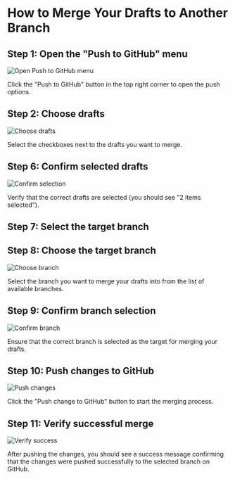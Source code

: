 # How to Merge Your Drafts to Another Branch

##

## Step 1: Open the "Push to GitHub" menu

![Open Push to GitHub menu](/img/merge_your_drafts_to_another_branch/step_3.png)

Click the "Push to GitHub" button in the top right corner to open the push options.

## Step 2: Choose drafts

![Choose drafts](/img/merge_your_drafts_to_another_branch/step_5.png)

Select the checkboxes next to the drafts you want to merge.

## Step 6: Confirm selected drafts

![Confirm selection](/img/merge_your_drafts_to_another_branch/step_6.png)

Verify that the correct drafts are selected (you should see "2 items selected").

## Step 7: Select the target branch

## Step 8: Choose the target branch

![Choose branch](/img/merge_your_drafts_to_another_branch/step_8.png)

Select the branch you want to merge your drafts into from the list of available branches.

## Step 9: Confirm branch selection

![Confirm branch](/img/merge_your_drafts_to_another_branch/step_9.png)

Ensure that the correct branch is selected as the target for merging your drafts.

## Step 10: Push changes to GitHub

![Push changes](/img/merge_your_drafts_to_another_branch/step_11.png)

Click the "Push change to GitHub" button to start the merging process.

## Step 11: Verify successful merge

![Verify success](/img/merge_your_drafts_to_another_branch/step_12.png)

After pushing the changes, you should see a success message confirming that the changes were pushed successfully to the selected branch on GitHub.
